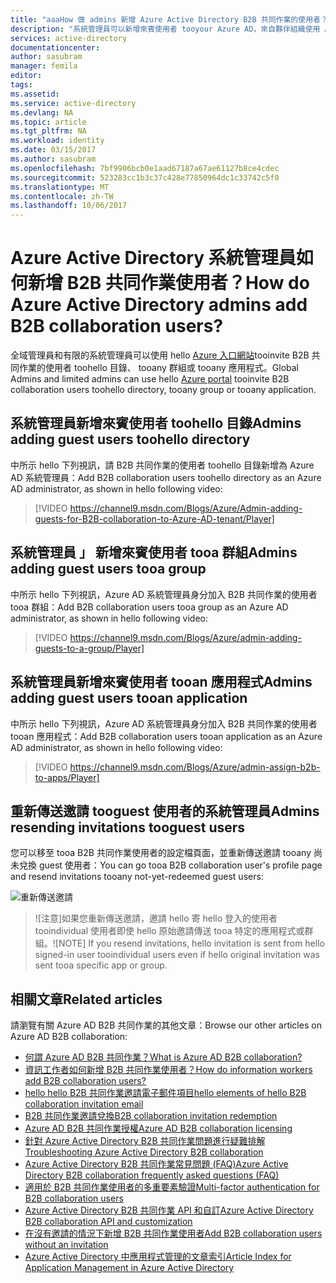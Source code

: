 ```yaml
---
title: "aaaHow 做 admins 新增 Azure Active Directory B2B 共同作業的使用者？ | Microsoft Docs"
description: "系統管理員可以新增來賓使用者 tooyour Azure AD，來自夥伴組織使用 Azure Active Directory B2B 共同作業。"
services: active-directory
documentationcenter: 
author: sasubram
manager: femila
editor: 
tags: 
ms.assetid: 
ms.service: active-directory
ms.devlang: NA
ms.topic: article
ms.tgt_pltfrm: NA
ms.workload: identity
ms.date: 03/15/2017
ms.author: sasubram
ms.openlocfilehash: 7bf9906bcb0e1aad67187a67ae61127b8ce4cdec
ms.sourcegitcommit: 523283cc1b3c37c428e77850964dc1c33742c5f0
ms.translationtype: MT
ms.contentlocale: zh-TW
ms.lasthandoff: 10/06/2017
---
```

# <a name="how-do-azure-active-directory-admins-add-b2b-collaboration-users"></a><span data-ttu-id="c0207-104">Azure Active Directory 系統管理員如何新增 B2B 共同作業使用者？</span><span class="sxs-lookup"><span data-stu-id="c0207-104">How do Azure Active Directory admins add B2B collaboration users?</span></span>

<span data-ttu-id="c0207-105">全域管理員和有限的系統管理員可以使用 hello [Azure 入口網站](https://portal.azure.com)tooinvite B2B 共同作業的使用者 toohello 目錄、 tooany 群組或 tooany 應用程式。</span><span class="sxs-lookup"><span data-stu-id="c0207-105">Global Admins and limited admins can use hello [Azure portal](https://portal.azure.com) tooinvite B2B collaboration users toohello directory, tooany group or tooany application.</span></span>

## <a name="admins-adding-guest-users-toohello-directory"></a><span data-ttu-id="c0207-106">系統管理員新增來賓使用者 toohello 目錄</span><span class="sxs-lookup"><span data-stu-id="c0207-106">Admins adding guest users toohello directory</span></span>
<span data-ttu-id="c0207-107">中所示 hello 下列視訊，請 B2B 共同作業的使用者 toohello 目錄新增為 Azure AD 系統管理員：</span><span class="sxs-lookup"><span data-stu-id="c0207-107">Add B2B collaboration users toohello directory as an Azure AD administrator, as shown in hello following video:</span></span>

>[!VIDEO https://channel9.msdn.com/Blogs/Azure/Admin-adding-guests-for-B2B-collaboration-to-Azure-AD-tenant/Player]


## <a name="admins-adding-guest-users-tooa-group"></a><span data-ttu-id="c0207-108">系統管理員 」 新增來賓使用者 tooa 群組</span><span class="sxs-lookup"><span data-stu-id="c0207-108">Admins adding guest users tooa group</span></span>
<span data-ttu-id="c0207-109">中所示 hello 下列視訊，Azure AD 系統管理員身分加入 B2B 共同作業的使用者 tooa 群組：</span><span class="sxs-lookup"><span data-stu-id="c0207-109">Add B2B collaboration users tooa group as an Azure AD administrator, as shown in hello following video:</span></span>

>[!VIDEO https://channel9.msdn.com/Blogs/Azure/admin-adding-guests-to-a-group/Player]


## <a name="admins-adding-guest-users-tooan-application"></a><span data-ttu-id="c0207-110">系統管理員新增來賓使用者 tooan 應用程式</span><span class="sxs-lookup"><span data-stu-id="c0207-110">Admins adding guest users tooan application</span></span>

<span data-ttu-id="c0207-111">中所示 hello 下列視訊，Azure AD 系統管理員身分加入 B2B 共同作業的使用者 tooan 應用程式：</span><span class="sxs-lookup"><span data-stu-id="c0207-111">Add B2B collaboration users tooan application as an Azure AD administrator, as shown in hello following video:</span></span>

>[!VIDEO https://channel9.msdn.com/Blogs/Azure/admin-assign-b2b-to-apps/Player]

## <a name="admins-resending-invitations-tooguest-users"></a><span data-ttu-id="c0207-112">重新傳送邀請 tooguest 使用者的系統管理員</span><span class="sxs-lookup"><span data-stu-id="c0207-112">Admins resending invitations tooguest users</span></span>
<span data-ttu-id="c0207-113">您可以移至 tooa B2B 共同作業使用者的設定檔頁面，並重新傳送邀請 tooany 尚未兌換 guest 使用者：</span><span class="sxs-lookup"><span data-stu-id="c0207-113">You can go tooa B2B collaboration user's profile page and resend invitations tooany not-yet-redeemed guest users:</span></span>

![重新傳送邀請](./media/active-directory-b2b-admin-add-users/resend-invitation.png)

> <span data-ttu-id="c0207-115">![注意]如果您重新傳送邀請，邀請 hello 寄 hello 登入的使用者 tooindividual 使用者即使 hello 原始邀請傳送 tooa 特定的應用程式或群組。</span><span class="sxs-lookup"><span data-stu-id="c0207-115">![NOTE] If you resend invitations, hello invitation is sent from hello signed-in user tooindividual users even if hello original invitation was sent tooa specific app or group.</span></span>


## <a name="related-articles"></a><span data-ttu-id="c0207-116">相關文章</span><span class="sxs-lookup"><span data-stu-id="c0207-116">Related articles</span></span>

<span data-ttu-id="c0207-117">請瀏覽有關 Azure AD B2B 共同作業的其他文章：</span><span class="sxs-lookup"><span data-stu-id="c0207-117">Browse our other articles on Azure AD B2B collaboration:</span></span>

* [<span data-ttu-id="c0207-118">何謂 Azure AD B2B 共同作業？</span><span class="sxs-lookup"><span data-stu-id="c0207-118">What is Azure AD B2B collaboration?</span></span>](active-directory-b2b-what-is-azure-ad-b2b.md)
* [<span data-ttu-id="c0207-119">資訊工作者如何新增 B2B 共同作業使用者？</span><span class="sxs-lookup"><span data-stu-id="c0207-119">How do information workers add B2B collaboration users?</span></span>](active-directory-b2b-iw-add-users.md)
* [<span data-ttu-id="c0207-120">hello hello B2B 共同作業邀請電子郵件項目</span><span class="sxs-lookup"><span data-stu-id="c0207-120">hello elements of hello B2B collaboration invitation email</span></span>](active-directory-b2b-invitation-email.md)
* [<span data-ttu-id="c0207-121">B2B 共同作業邀請兌換</span><span class="sxs-lookup"><span data-stu-id="c0207-121">B2B collaboration invitation redemption</span></span>](active-directory-b2b-redemption-experience.md)
* [<span data-ttu-id="c0207-122">Azure AD B2B 共同作業授權</span><span class="sxs-lookup"><span data-stu-id="c0207-122">Azure AD B2B collaboration licensing</span></span>](active-directory-b2b-licensing.md)
* [<span data-ttu-id="c0207-123">針對 Azure Active Directory B2B 共同作業問題進行疑難排解</span><span class="sxs-lookup"><span data-stu-id="c0207-123">Troubleshooting Azure Active Directory B2B collaboration</span></span>](active-directory-b2b-troubleshooting.md)
* [<span data-ttu-id="c0207-124">Azure Active Directory B2B 共同作業常見問題 (FAQ)</span><span class="sxs-lookup"><span data-stu-id="c0207-124">Azure Active Directory B2B collaboration frequently asked questions (FAQ)</span></span>](active-directory-b2b-faq.md)
* [<span data-ttu-id="c0207-125">適用於 B2B 共同作業使用者的多重要素驗證</span><span class="sxs-lookup"><span data-stu-id="c0207-125">Multi-factor authentication for B2B collaboration users</span></span>](active-directory-b2b-mfa-instructions.md)
* [<span data-ttu-id="c0207-126">Azure Active Directory B2B 共同作業 API 和自訂</span><span class="sxs-lookup"><span data-stu-id="c0207-126">Azure Active Directory B2B collaboration API and customization</span></span>](active-directory-b2b-api.md)
* [<span data-ttu-id="c0207-127">在沒有邀請的情況下新增 B2B 共同作業使用者</span><span class="sxs-lookup"><span data-stu-id="c0207-127">Add B2B collaboration users without an invitation</span></span>](active-directory-b2b-add-user-without-invite.md)
* [<span data-ttu-id="c0207-128">Azure Active Directory 中應用程式管理的文章索引</span><span class="sxs-lookup"><span data-stu-id="c0207-128">Article Index for Application Management in Azure Active Directory</span></span>](active-directory-apps-index.md)
